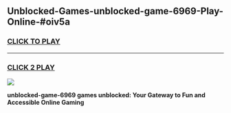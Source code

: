 
## Unblocked-Games-unblocked-game-6969-Play-Online-#oiv5a
<h3>
<a href="https://premium.freeplayer.one?title=unblocked-game-6969&ref=27F">CLICK TO PLAY</a></h3>
<hr>

<h3>
<a href="https://premium.freeplayer.one?title=unblocked-game-6969&ref=27F">CLICK 2 PLAY</a>
  
</h3>

<a href="https://premium.freeplayer.one?title=unblocked-game-6969&ref=27F"><img src="https://clearcache.store/games.png"></a>


**unblocked-game-6969 games unblocked: Your Gateway to Fun and Accessible Online Gaming**
